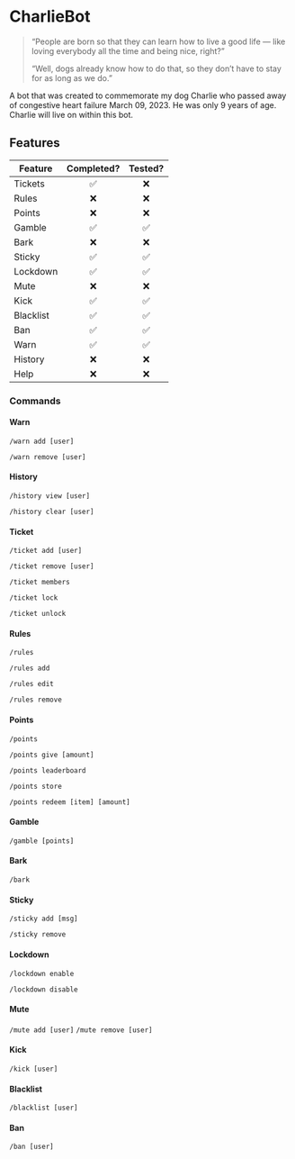 # CharlieBot
> “People are born so that they can learn how to live a good life — like loving everybody all the time and being nice, right?”
> 
> “Well, dogs already know how to do that, so they don’t have to stay for as long as we do.”

A bot that was created to commemorate my dog Charlie who passed away of congestive heart failure March 09, 2023. He was only 9 years of age. Charlie will live on within this bot.

## Features
| Feature   | Completed? | Tested? |
|-----------|:----------:|:-------:|
| Tickets   |     ✅      |    ❌    |
| Rules     |     ❌      |    ❌    |
| Points    |     ❌      |    ❌    |
| Gamble    |     ✅      |    ✅    |
| Bark      |     ❌      |    ❌    |
| Sticky    |     ✅      |    ✅    |
| Lockdown  |     ✅      |    ✅    |
| Mute      |     ❌      |    ❌    |
| Kick      |     ✅      |    ✅    |
| Blacklist |     ✅      |    ✅    |
| Ban       |     ✅      |    ✅    |
| Warn      |     ✅      |    ✅    |
| History   |     ❌      |    ❌    |
| Help      |     ❌      |    ❌    |
### Commands

#### Warn
`/warn add [user]`

`/warn remove [user]`
#### History
`/history view [user]`

`/history clear [user]`
#### Ticket
`/ticket add [user]`

`/ticket remove [user]`

`/ticket members`

`/ticket lock`

`/ticket unlock`
#### Rules
`/rules`

`/rules add`

`/rules edit`

`/rules remove`
#### Points
`/points`

`/points give [amount]`

`/points leaderboard`

`/points store`

`/points redeem [item] [amount]`
#### Gamble
`/gamble [points]`
#### Bark
`/bark`
#### Sticky
`/sticky add [msg]`

`/sticky remove`
#### Lockdown
`/lockdown enable`

`/lockdown disable`
#### Mute
`/mute add [user]`
`/mute remove [user]`
#### Kick
`/kick [user]`
#### Blacklist
`/blacklist [user]`
#### Ban
`/ban [user]`